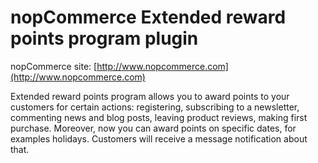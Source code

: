 ﻿nopCommerce Extended reward points program plugin
===========

nopCommerce site: [http://www.nopcommerce.com](http://www.nopcommerce.com)

Extended reward points program allows you to award points to your customers for certain actions: registering, subscribing to a newsletter, commenting news and blog posts, leaving product reviews, making first purchase. Moreover, now you can award points on specific dates, for examples holidays. Customers will receive a message notification about that.

